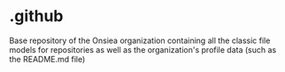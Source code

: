 # .github
Base repository of the Onsiea organization containing all the classic file models for repositories as well as the organization's profile data (such as the README.md file)

